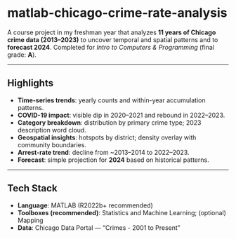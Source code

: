# matlab-chicago-crime-rate-analysis
A course project in my freshman year that analyzes **11 years of Chicago crime data (2013–2023)** to uncover temporal and spatial patterns and to **forecast 2024**. Completed for *Intro to Computers & Programming* (final grade: **A**).

---

## Highlights
- **Time-series trends**: yearly counts and within-year accumulation patterns.
- **COVID-19 impact**: visible dip in 2020–2021 and rebound in 2022–2023.
- **Category breakdown**: distribution by primary crime type; 2023 description word cloud.
- **Geospatial insights**: hotspots by district; density overlay with community boundaries.
- **Arrest-rate trend**: decline from ~2013–2014 to 2022–2023.
- **Forecast**: simple projection for **2024** based on historical patterns.

---

## Tech Stack
- **Language**: MATLAB (R2022b+ recommended)
- **Toolboxes (recommended)**: Statistics and Machine Learning; (optional) Mapping
- **Data**: Chicago Data Portal — “Crimes - 2001 to Present”

